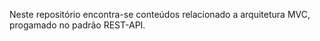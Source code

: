 Neste repositório encontra-se conteúdos relacionado a arquitetura MVC, progamado no padrão REST-API.
